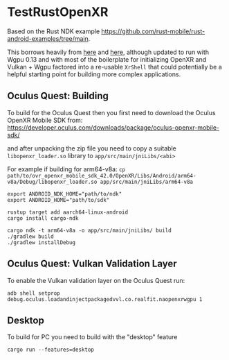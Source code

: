 # TestRustOpenXR

Based on the Rust NDK example <https://github.com/rust-mobile/rust-android-examples/tree/main>.

This borrows heavily from [here](https://github.com/Ralith/openxrs/blob/master/openxr/examples/vulkan.rs) and
[here](https://github.com/zarik5/openxrs/blob/wgpu-test/openxr/examples/vulkan.rs),
although updated to run with Wgpu 0.13 and with most of the
boilerplate for initializing OpenXR and Vulkan + Wgpu factored
into a re-usable `XrShell` that could potentially be a helpful
starting point for building more complex applications.

## Oculus Quest: Building

To build for the Oculus Quest then you first need to download
the Oculus OpenXR Mobile SDK from:
https://developer.oculus.com/downloads/package/oculus-openxr-mobile-sdk/

and after unpacking the zip file you need to copy a suitable `libopenxr_loader.so`
library to `app/src/main/jniLibs/<abi>`

For example if building for arm64-v8a:
`cp path/to/ovr_openxr_mobile_sdk_42.0/OpenXR/Libs/Android/arm64-v8a/Debug/libopenxr_loader.so app/src/main/jniLibs/arm64-v8a`

```
export ANDROID_NDK_HOME="path/to/ndk"
export ANDROID_HOME="path/to/sdk"

rustup target add aarch64-linux-android
cargo install cargo-ndk

cargo ndk -t arm64-v8a -o app/src/main/jniLibs/ build
./gradlew build
./gradlew installDebug
```

## Oculus Quest: Vulkan Validation Layer

To enable the Vulkan validation layer on the Oculus Quest run:
```
adb shell setprop debug.oculus.loadandinjectpackagedvvl.co.realfit.naopenxrwgpu 1
```

## Desktop

To build for PC you need to build with the "desktop" feature

`cargo run --features=desktop`
